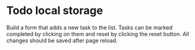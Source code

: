# Todo local storage

Build a form that adds a new task to the list.
Tasks can be marked completed by clicking on them and reset by clicking the reset button.
All changes should be saved after page reload.
